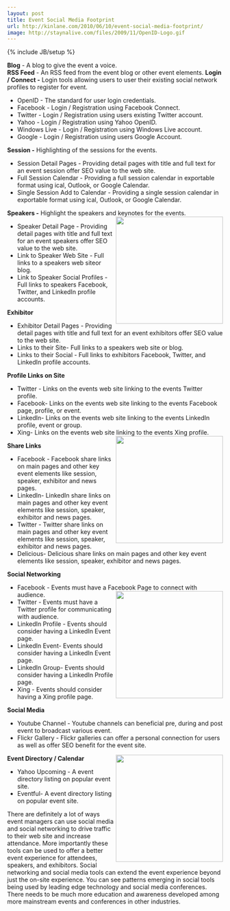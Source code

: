 ```yaml
---
layout: post
title: Event Social Media Footprint
url: http://kinlane.com/2010/06/10/event-social-media-footprint/
image: http://staynalive.com/files/2009/11/OpenID-Logo.gif
---
```

{% include JB/setup %}
<div>
     <strong>Blog</strong> - A blog to give the event a voice.
</div>
<div>
     <strong>RSS Feed</strong> - An RSS feed from the event blog or other event elements. <strong>Login / Connect -</strong> Login tools allowing users to user their existing social network profiles to register for event.
</div>
<ul class="mainlist">
     <li>OpenID - The standard for user login credentials.
     </li>
     <li>Facebook - Login / Registration using Facebook Connect.
     </li>
     <li>Twitter - Login / Registration using users existing Twitter account.
     </li>
     <li>Yahoo - Login / Registration using Yahoo OpenID.
     </li>
     <li>Windows Live - Login / Registration using Windows Live account.
     </li>
     <li>Google - Login / Registration using users Google Account.
     </li>
</ul>
<div>
     <strong>Session -</strong> Highlighting of the sessions for the events.
</div>
<ul class="mainlist">
     <li>Session Detail Pages - Providing detail pages with title and full text for an event session offer SEO value to the web site.
     </li>
     <li>Full Session Calendar - Providing a full session calendar in exportable format using ical, Outlook, or Google Calendar.
     </li>
     <li>Single Session Add to Calendar - Providing a single session calendar in exportable format using ical, Outlook, or Google Calendar.
     </li>
</ul>
<div>
     <strong>Speakers -</strong> Highlight the speakers and keynotes for the events.<img class="c1" title="OpenID" src="http://staynalive.com/files/2009/11/OpenID-Logo.gif" alt="" width="250" align="right" />
</div>
<ul class="mainlist">
     <li>Speaker Detail Page - Providing detail pages with title and full text for an event speakers offer SEO value to the web site.
     </li>
     <li>Link to Speaker Web Site - Full links to a speakers web siteor blog.
     </li>
     <li>Link to Speaker Social Profiles - Full links to speakers Facebook, Twitter, and LinkedIn profile accounts.
     </li>
</ul>
<div>
     <strong>Exhibitor</strong>
</div>
<ul class="mainlist">
     <li>Exhibitor Detail Pages - Providing detail pages with title and full text for an event exhibitors offer SEO value to the web site.
     </li>
     <li>Links to their Site- Full links to a speakers web site or blog.
     </li>
     <li>Links to their Social - Full links to exhibitors Facebook, Twitter, and LinkedIn profile accounts.
     </li>
</ul>
<div>
     <strong>Profile Links on Site</strong>
</div>
<ul class="mainlist">
     <li>Twitter - Links on the events web site linking to the events Twitter profile.
     </li>
     <li>Facebook- Links on the events web site linking to the events Facebook page, profile, or event.
     </li>
     <li>LinkedIn- Links on the events web site linking to the events LinkedIn profile, event or group.
     </li>
     <li>Xing- Links on the events web site linking to the events Xing profile.<img class="alignnone c1" title="Facebook" src="http://kinlane-productions.s3.amazonaws.com/events-in-the-clouds/facebook_logo_250.jpg" alt="" width="250" align="right" />
     </li>
</ul>
<div>
     <strong>Share Links</strong>
</div>
<ul class="mainlist">
     <li>Facebook - Facebook share links on main pages and other key event elements like session, speaker, exhibitor and news pages.
     </li>
     <li>LinkedIn- LinkedIn share links on main pages and other key event elements like session, speaker, exhibitor and news pages.
     </li>
     <li>Twitter - Twitter share links on main pages and other key event elements like session, speaker, exhibitor and news pages.
     </li>
     <li>Delicious- Delicious share links on main pages and other key event elements like session, speaker, exhibitor and news pages.
     </li>
</ul>
<p>
     <strong>Social Networking</strong>
</p>
<ul class="mainlist">
     <li>Facebook - Events must have a Facebook Page to connect with audience.<img class="c1" title="LinkedIn" src="http://kinlane-productions.s3.amazonaws.com/events-in-the-clouds/linkedin_logo_250.jpg" alt="" width="250" align="right" />
     </li>
     <li>Twitter - Events must have a Twitter profile for communicating with audience.
     </li>
     <li>LinkedIn Profile - Events should consider having a LinkedIn Event page.
     </li>
     <li>LinkedIn Event- Events should consider having a LinkedIn Event page.
     </li>
     <li>LinkedIn Group- Events should consider having a LinkedIn Profile page.
     </li>
     <li>Xing - Events should consider having a Xing profile page.
     </li>
</ul>
<p>
     <strong>Social Media</strong>
</p>
<ul class="mainlist">
     <li>Youtube Channel - Youtube channels can beneficial pre, during and post event to broadcast various event.
     </li>
     <li>Flickr Gallery - Flickr galleries can offer a personal connection for users as well as offer SEO benefit for the event site.
     </li>
</ul>
<p>
     <strong>Event Directory / Calendar</strong><img class="c1" title="Google" src="http://kinlane-productions.s3.amazonaws.com/events-in-the-clouds/google_logo_250.jpg" alt="" width="250" align="right" />
</p>
<ul class="mainlist">
     <li>Yahoo Upcoming - A event directory listing on popular event site.
     </li>
     <li>Eventful- A event directory listing on popular event site.
     </li>
</ul>
<p>
     There are definitely a lot of ways event managers can use social media and social networking to drive traffic to their web site and increase attendance. More importantly these tools can be used to offer a better event experience for attendees, speakers, and exhibitors. Social networking and social media tools can extend the event experience beyond just the on-site experience. You can see patterns emerging in social tools being used by leading edge technology and social media conferences. There needs to be much more education and awareness developed among more mainstream events and conferences in other industries.
</p>